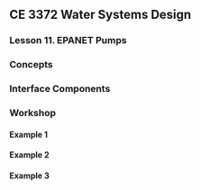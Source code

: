 ## CE 3372 Water Systems Design
### Lesson 11. EPANET Pumps

### Concepts

### Interface Components

### Workshop

#### Example 1

#### Example 2

#### Example 3

```python

```
